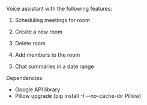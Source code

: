 Voice assistant with the following features:

1. Scheduling meetings for room

2. Create a new room

3. Delete room

4. Add members to the room

5. Chat summaries in a date range

Dependencies:

- Google API library
- Pillow upgrade (pip install -I --no-cache-dir Pillow)
